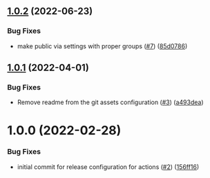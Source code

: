 ## [1.0.2](https://github.com/catalystsquad/release-config-composite-actions/compare/v1.0.1...v1.0.2) (2022-06-23)


### Bug Fixes

* make public via settings with proper groups ([#7](https://github.com/catalystsquad/release-config-composite-actions/issues/7)) ([85d0786](https://github.com/catalystsquad/release-config-composite-actions/commit/85d0786aaedeb420442f8fec49de317d1e172f6d))

## [1.0.1](https://github.com/catalystsquad/release-config-composite-actions/compare/v1.0.0...v1.0.1) (2022-04-01)


### Bug Fixes

* Remove readme from the git assets configuration ([#3](https://github.com/catalystsquad/release-config-composite-actions/issues/3)) ([a493dea](https://github.com/catalystsquad/release-config-composite-actions/commit/a493dea16592a438365bef8637c62dcfe6a5d915))

# 1.0.0 (2022-02-28)


### Bug Fixes

* initial commit for release configuration for actions ([#2](https://github.com/catalystsquad/release-config-composite-actions/issues/2)) ([156ff16](https://github.com/catalystsquad/release-config-composite-actions/commit/156ff1686cc1152eaf8b2d2c2b7456ec6f8f01ff))
